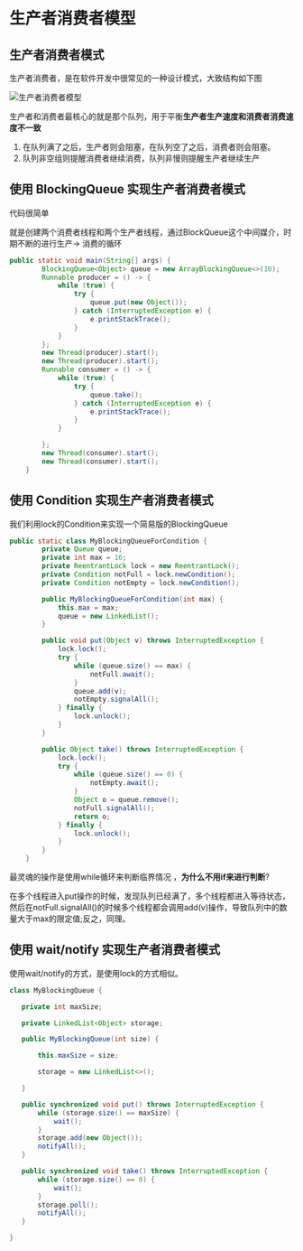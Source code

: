 # 生产者消费者模型

## 生产者消费者模式

生产者消费者，是在软件开发中很常见的一种设计模式，大致结构如下图

![生产者消费者模型](https://www.shiyitopo.tech/uPic/%E7%94%9F%E4%BA%A7%E8%80%85%E6%B6%88%E8%B4%B9%E8%80%85%E6%A8%A1%E5%9E%8B.png)

生产者和消费者最核心的就是那个队列，用于平衡**生产者生产速度和消费者消费速度不一致**

1. 在队列满了之后，生产者则会阻塞，在队列空了之后，消费者则会阻塞。
2. 队列非空组则提醒消费者继续消费，队列非慢则提醒生产者继续生产

## 使用 BlockingQueue 实现生产者消费者模式

代码很简单

就是创建两个消费者线程和两个生产者线程，通过BlockQueue这个中间媒介，时期不断的进行生产-> 消费的循环

```java
public static void main(String[] args) {
        BlockingQueue<Object> queue = new ArrayBlockingQueue<>(10);
        Runnable producer = () -> {
            while (true) {
                try {
                    queue.put(new Object());
                } catch (InterruptedException e) {
                    e.printStackTrace();
                }
            }
        };
        new Thread(producer).start();
        new Thread(producer).start();
        Runnable consumer = () -> {
            while (true) {
                try {
                    queue.take();
                } catch (InterruptedException e) {
                    e.printStackTrace();
                }
            }

        };
        new Thread(consumer).start();
        new Thread(consumer).start();
    }
```

## 使用 Condition 实现生产者消费者模式

我们利用lock的Condition来实现一个简易版的BlockingQueue

```java
public static class MyBlockingQueueForCondition {
        private Queue queue;
        private int max = 16;
        private ReentrantLock lock = new ReentrantLock();
        private Condition notFull = lock.newCondition();
        private Condition notEmpty = lock.newCondition();

        public MyBlockingQueueForCondition(int max) {
            this.max = max;
            queue = new LinkedList();
        }

        public void put(Object v) throws InterruptedException {
            lock.lock();
            try {
                while (queue.size() == max) {
                    notFull.await();
                }
                queue.add(v);
                notEmpty.signalAll();
            } finally {
                lock.unlock();
            }
        }

        public Object take() throws InterruptedException {
            lock.lock();
            try {
                while (queue.size() == 0) {
                    notEmpty.await();
                }
                Object o = queue.remove();
                notFull.signalAll();
                return o;
            } finally {
                lock.unlock();
            }
        }
    }
```

最灵魂的操作是使用while循环来判断临界情况 ，**为什么不用if来进行判断**?

在多个线程进入put操作的时候，发现队列已经满了，多个线程都进入等待状态，然后在notFull.signalAll()的时候多个线程都会调用add(v)操作，导致队列中的数量大于max的限定值;反之，同理。

## 使用 wait/notify 实现生产者消费者模式

使用wait/notify的方式，是使用lock的方式相似。

```java
class MyBlockingQueue {

   private int maxSize;

   private LinkedList<Object> storage;

   public MyBlockingQueue(int size) {

       this.maxSize = size;

       storage = new LinkedList<>();

   }

   public synchronized void put() throws InterruptedException {
       while (storage.size() == maxSize) {
           wait();
       }
       storage.add(new Object());
       notifyAll();
   }

   public synchronized void take() throws InterruptedException {
       while (storage.size() == 0) {
           wait();
       }
       storage.poll();
       notifyAll();
   }

}
```

